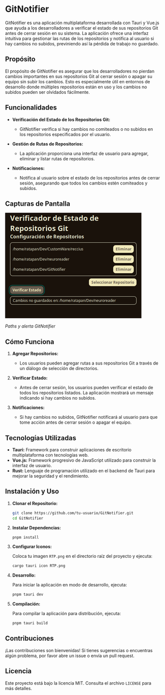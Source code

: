 # GitNotifier

GitNotifier es una aplicación multiplataforma desarrollada con Tauri y Vue.js que ayuda a los desarrolladores a verificar el estado de sus repositorios Git antes de cerrar sesión en su sistema. La aplicación ofrece una interfaz intuitiva para gestionar las rutas de los repositorios y notifica al usuario si hay cambios no subidos, previniendo así la pérdida de trabajo no guardado.

## Propósito

El propósito de GitNotifier es asegurar que los desarrolladores no pierdan cambios importantes en sus repositorios Git al cerrar sesión o apagar su equipo sin subir los cambios. Esto es especialmente útil en entornos de desarrollo donde múltiples repositorios están en uso y los cambios no subidos pueden ser olvidados fácilmente.

## Funcionalidades

- **Verificación del Estado de los Repositorios Git:**
  - GitNotifier verifica si hay cambios no comiteados o no subidos en los repositorios especificados por el usuario.

- **Gestión de Rutas de Repositorios:**
  - La aplicación proporciona una interfaz de usuario para agregar, eliminar y listar rutas de repositorios.

- **Notificaciones:**
  - Notifica al usuario sobre el estado de los repositorios antes de cerrar sesión, asegurando que todos los cambios estén comiteados y subidos.

## Capturas de Pantalla

![Pantalla Principal](./readme/Ui.png)

*Paths y alerta GitNotifier*

## Cómo Funciona

1. **Agregar Repositorios:**
   - Los usuarios pueden agregar rutas a sus repositorios Git a través de un diálogo de selección de directorios.

2. **Verificar Estado:**
   - Antes de cerrar sesión, los usuarios pueden verificar el estado de todos los repositorios listados. La aplicación mostrará un mensaje indicando si hay cambios no subidos.

3. **Notificaciones:**
   - Si hay cambios no subidos, GitNotifier notificará al usuario para que tome acción antes de cerrar sesión o apagar el equipo.

## Tecnologías Utilizadas

- **Tauri:** Framework para construir aplicaciones de escritorio multiplataforma con tecnologías web.
- **Vue.js:** Framework progresivo de JavaScript utilizado para construir la interfaz de usuario.
- **Rust:** Lenguaje de programación utilizado en el backend de Tauri para mejorar la seguridad y el rendimiento.

## Instalación y Uso

1. **Clonar el Repositorio:**

    ```bash
    git clone https://github.com/tu-usuario/GitNotifier.git
    cd GitNotifier
    ```

2. **Instalar Dependencias:**

    ```bash
    pnpm install
    ```

3. **Configurar Iconos:**

    Coloca tu imagen `RTP.png` en el directorio raíz del proyecto y ejecuta:

    ```bash
    cargo tauri icon RTP.png
    ```

4. **Desarrollo:**

    Para iniciar la aplicación en modo de desarrollo, ejecuta:

    ```bash
    pnpm tauri dev
    ```

5. **Compilación:**

    Para compilar la aplicación para distribución, ejecuta:

    ```bash
    pnpm tauri build
    ```

## Contribuciones

¡Las contribuciones son bienvenidas! Si tienes sugerencias o encuentras algún problema, por favor abre un issue o envía un pull request.

## Licencia

Este proyecto está bajo la licencia MIT. Consulta el archivo `LICENSE` para más detalles.
